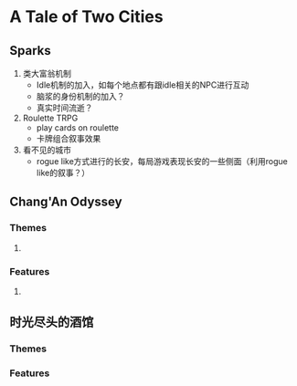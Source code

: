 # A Tale of Two Cities

## Sparks

1.  类大富翁机制
    -   Idle机制的加入，如每个地点都有跟idle相关的NPC进行互动
    -   脑浆的身份机制的加入？
    -   真实时间流逝？
2.  Roulette TRPG
    -   play cards on roulette
    -   卡牌组合叙事效果
3.  看不见的城市
    -   rogue like方式进行的长安，每局游戏表现长安的一些侧面（利用rogue like的叙事？）

## Chang'An Odyssey

### Themes

1.  

### Features

1.  

## 时光尽头的酒馆

### Themes

### Features
